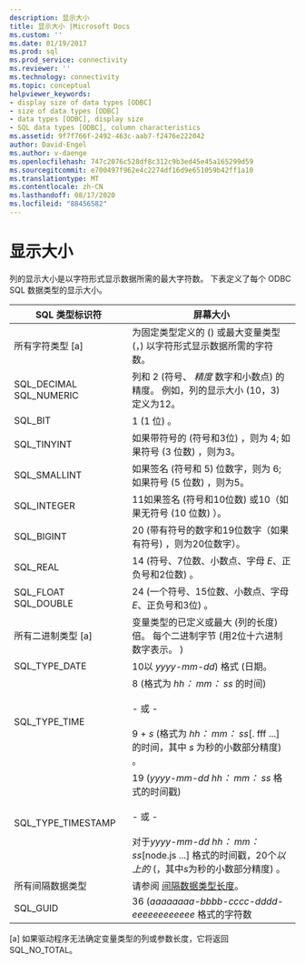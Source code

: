 ```yaml
---
description: 显示大小
title: 显示大小 |Microsoft Docs
ms.custom: ''
ms.date: 01/19/2017
ms.prod: sql
ms.prod_service: connectivity
ms.reviewer: ''
ms.technology: connectivity
ms.topic: conceptual
helpviewer_keywords:
- display size of data types [ODBC]
- size of data types [ODBC]
- data types [ODBC], display size
- SQL data types [ODBC], column characteristics
ms.assetid: 9f7f766f-2492-463c-aab7-f2476e222042
author: David-Engel
ms.author: v-daenge
ms.openlocfilehash: 747c2076c528df8c312c9b3ed45e45a165299d59
ms.sourcegitcommit: e700497f962e4c2274df16d9e651059b42ff1a10
ms.translationtype: MT
ms.contentlocale: zh-CN
ms.lasthandoff: 08/17/2020
ms.locfileid: "88456582"
---
```

# <a name="display-size"></a>显示大小
列的显示大小是以字符形式显示数据所需的最大字符数。 下表定义了每个 ODBC SQL 数据类型的显示大小。  
  
|SQL 类型标识符|屏幕大小|  
|-------------------------|------------------|  
|所有字符类型 [a]|为固定类型定义的 () 或最大变量类型 (，) 以字符形式显示数据所需的字符数。|  
|SQL_DECIMAL SQL_NUMERIC|列和 2 (符号、 *精度* 数字和小数点) 的精度。 例如，列的显示大小 (10，3) 定义为12。|  
|SQL_BIT|1 (1 位) 。|  
|SQL_TINYINT|如果带符号的 (符号和3位) ，则为 4; 如果符号 (3 位数) ，则为3。|  
|SQL_SMALLINT|如果签名 (符号和 5) 位数字，则为 6; 如果符号 (5 位数) ，则为5。|  
|SQL_INTEGER|11如果签名 (符号和10位数) 或10（如果无符号 (10 位数) ）。|  
|SQL_BIGINT|20 (带有符号的数字和19位数字（如果有符号) ，则为20位数字）。|  
|SQL_REAL|14 (符号、7位数、小数点、字母 *E*、正负号和2位数) 。|  
|SQL_FLOAT SQL_DOUBLE|24 (一个符号、15位数、小数点、字母 *E*、正负号和3位) 。|  
|所有二进制类型 [a]|变量类型的已定义或最大 (列的长度) 倍。 每个二进制字节 (用2位十六进制数字表示。 ) |  
|SQL_TYPE_DATE|10以 *yyyy-mm-dd*) 格式 (日期。|  
|SQL_TYPE_TIME|8 (格式为 *hh： mm： ss* 的时间) <br /><br /> - 或 -<br /><br /> 9 + *s* (格式为 *hh： mm： ss*[. fff ...] 的时间，其中 *s* 为秒的小数部分精度) 。|  
|SQL_TYPE_TIMESTAMP|19 (*yyyy-mm-dd hh： mm： ss* 格式的时间戳) <br /><br /> - 或 -<br /><br /> 对于*yyyy-mm-dd hh： mm： ss*[node.js ...] 格式的时间戳，20个*以上的* (，其中*s*为秒的小数部分精度) 。|  
|所有间隔数据类型|请参阅 [间隔数据类型长度](../../../odbc/reference/appendixes/interval-data-type-length.md)。|  
|SQL_GUID|36 (*aaaaaaaa-bbbb-cccc-dddd-eeeeeeeeeeee* 格式的字符数|  
  
 [a] 如果驱动程序无法确定变量类型的列或参数长度，它将返回 SQL_NO_TOTAL。
